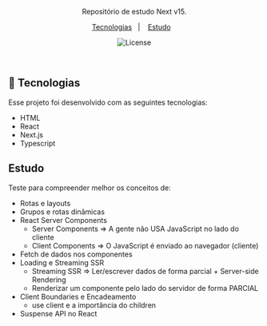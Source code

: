 <p align="center">
Repositório de estudo Next v15.
</p>

<p align="center">
  <a href="#-tecnologias">Tecnologias</a>&nbsp;&nbsp;&nbsp;|&nbsp;&nbsp;&nbsp;
  <a href="#-estudo">Estudo</a>&nbsp;&nbsp;&nbsp;
</p>

<p align="center">
  <img alt="License" src="https://img.shields.io/static/v1?label=license&message=MIT&color=0F172A&labelColor=1D4ED8">
</p>

<br>

## 🚀 Tecnologias

Esse projeto foi desenvolvido com as seguintes tecnologias:

- HTML
- React
- Next.js
- Typescript

## Estudo

Teste para compreender melhor os conceitos de:

- Rotas e layouts
- Grupos e rotas dinâmicas
- React Server Components
  - Server Components => A gente não USA JavaScript no lado do cliente
  - Client Components => O JavaScript é enviado ao navegador (cliente)
- Fetch de dados nos componentes
- Loading e Streaming SSR
  - Streaming SSR => Ler/escrever dados de forma parcial + Server-side Rendering
  - Renderizar um componente pelo lado do servidor de forma PARCIAL
- Client Boundaries e Encadeamento
  - use client e a importância do children
- Suspense API no React
